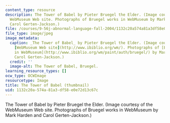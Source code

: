 ```yaml
---
content_type: resource
description: The Tower of Babel by Pieter Bruegel the Elder. (Image courtesy of the
  WebMuseum Web site. Photographs of Bruegel works in WebMuseum by Mark Harden and
  Carol Gerten-Jackson.)
file: /courses/9-56j-abnormal-language-fall-2004/1132c20a574a81a3df58e0e72d13c67c_9-56jf04-th.jpg
file_type: image/jpeg
image_metadata:
  caption: _The Tower of Babel_ by Pieter Bruegel the Elder. (Image courtesy of the
    [WebMuseum Web site](http://www.ibiblio.org/wm/). Photographs of [Bruegel works
    in WebMuseum](http://www.ibiblio.org/wm/paint/auth/bruegel/) by Mark Harden and
    Carol Gerten-Jackson.)
  credit: ''
  image-alt: The Tower of Babel, Bruegel.
learning_resource_types: []
ocw_type: OCWImage
resourcetype: Image
title: The Tower of Babel (thumbnail)
uid: 1132c20a-574a-81a3-df58-e0e72d13c67c
---
```

The Tower of Babel by Pieter Bruegel the Elder. (Image courtesy of the WebMuseum Web site. Photographs of Bruegel works in WebMuseum by Mark Harden and Carol Gerten-Jackson.)